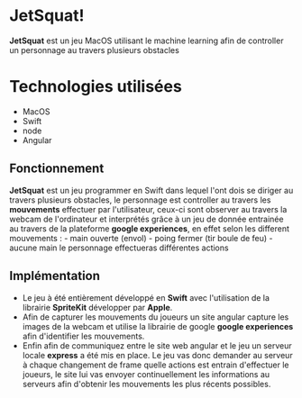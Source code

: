 ﻿# JetSquat!

**JetSquat** est un jeu MacOS utilisant le machine learning afin de controller un personnage au travers plusieurs obstacles

# Technologies utilisées
- MacOS
- Swift 
- node
- Angular

## Fonctionnement

**JetSquat** est un jeu programmer en Swift dans lequel l'ont dois se diriger au travers plusieurs obstacles, le personnage est controller au travers les **mouvements** effectuer par l'utilisateur, ceux-ci sont observer au travers la webcam de l'ordinateur et interprétés grâce à un jeu de donnée entrainée au travers de la plateforme **google experiences**, en effet selon les different mouvements :
	- main ouverte (envol)
	- poing fermer (tir boule de feu)
	- aucune main
le personnage effectueras différentes actions

## Implémentation

- Le jeu à été entièrement développé en **Swift** avec l'utilisation de la librairie **SpriteKit** développer par **Apple**.
- Afin de capturer les mouvements du joueurs un site angular capture les images de la webcam et utilise la librairie de google **google experiences** afin d'identifier les mouvements.
- Enfin afin de communiquez entre le site web angular et le jeu un serveur locale **express** a été mis en place.
Le jeu vas donc demander au serveur à chaque changement de frame quelle actions est entrain d'effectuer le joueurs, le site lui vas envoyer continuellement les informations au serveurs afin d'obtenir les mouvements les plus récents possibles.


